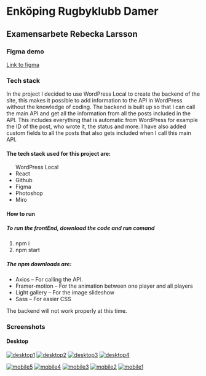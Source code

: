 <h1>Enköping Rugbyklubb Damer </h1>
<h2>Examensarbete Rebecka Larsson </h2> 

<h3> Figma demo </h3>
<a href="https://www.figma.com/file/WDDTXRhkktL4eHacOzOKuz/Enk%C3%B6ping-Rugbyklubb?node-id=7%3A291&t=NHIJlgKlvpTzTCgQ-1">Link to figma</a>

<h3>Tech stack</h3>
<p>In the project I decided to use WordPress Local to create the backend of the site, this makes it possible to add information to the API in WordPress without the knowledge of coding. The backend is built up so that I can call the main API and get all the information from all the posts included in the API. This includes everything that is automatic from WordPress for example the ID of the post, who wrote it, the status and more. I have also added custom fields to all the posts that also gets included when I call this main API.</p>

<h4>The tech stack used for this project are: </h4>
<ul
<li>WordPress Local</li> 
<li>React</li>
<li>Github</li>
<li>Figma</li>
<li>Photoshop</li>
        <li>Miro</li>
        </ul>

<h4> How to run </h4>

<h5>To run the frontEnd, download the code and run comand </h5>
<ol><li>npm i</li>
        <li>npm start </li></ol>

<h5>The npm downloads are: </h5>
<ul>
<li>Axios – For calling the API.</li>
<li>Framer-motion – For the animation between one player and all players</li>
<li>Light gallery – For the image slideshow</li>
        <li>Sass – For easier CSS</li></ul>

<p>The backend will not work properly at this time.</p>

<h3>Screenshots</h3>
<h4>Desktop</h4>
<a href="https://ibb.co/b6rQzGZ"><img src="https://i.ibb.co/tHbQ81t/desktop1.png" alt="desktop1" border="0"></a>
<a href="https://ibb.co/6Nky1tV"><img src="https://i.ibb.co/wYfdwQ3/desktop2.png" alt="desktop2" border="0"></a>
<a href="https://ibb.co/h25tRvS"><img src="https://i.ibb.co/bNh8gnk/desktop3.png" alt="desktop3" border="0"></a>
<a href="https://ibb.co/FDM2kSy"><img src="https://i.ibb.co/2kQx0DC/desktop4.png" alt="desktop4" border="0"></a>

<a href="https://ibb.co/NSvGfc7"><img src="https://i.ibb.co/GT6rGzF/mobile5.png" alt="mobile5" border="0"></a>
<a href="https://ibb.co/ZBtbw2g"><img src="https://i.ibb.co/gSHcX4W/mobile4.png" alt="mobile4" border="0"></a>
<a href="https://ibb.co/f8HS78m"><img src="https://i.ibb.co/n3j0S3h/mobile3.png" alt="mobile3" border="0"></a>
<a href="https://ibb.co/5nrn3Dm"><img src="https://i.ibb.co/WPkPX9Z/mobile2.png" alt="mobile2" border="0"></a>
<a href="https://ibb.co/SsL2Df1"><img src="https://i.ibb.co/WxTQNVd/mobile1.png" alt="mobile1" border="0"></a>

